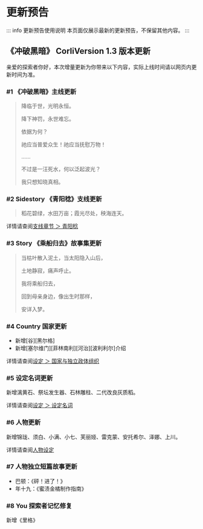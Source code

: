 # 更新预告
::: info 更新预告使用说明
本页面仅展示最新的更新预告，不保留其他内容。
:::

## 《冲破黑暗》 CorliVersion 1.3 版本更新
亲爱的探索者你好，本次增量更新为你带来以下内容，实际上线时间请以网页内更新时间为准。

### #1 《冲破黑暗》主线更新
> 降临于世，光明永恒。
> 
> 降下神罚，永世难忘。
> 
> 依据为何？
> 
> 祂应当普爱众生！祂应当抚慰万物！
> 
> ……
> 
> 不过是一汪死水，何以泛起波光？
> 
> 我只想知晓真相。

### #2 Sidestory 《青阳稔》支线更新
> 稻花碧绿，水田万亩；霞光尽处，秧海连天。

详情请查阅[支线章节 ＞ 青阳稔](docs/novel/sidestory/hua/qingyangren)

### #3 Story 《乘船归去》故事集更新
> 当枯叶散入泥土，当太阳隐入山后，
>
> 土地静寂，痛声呼止。
>
> 我将乘船归去，
>
> 回到母亲身边，像出生时那样，
>
> 安详入梦。

### #4 Country 国家更新
- 新增[谷][黑尔格]
- 新增[塞尔维门][菲林南利][河治][波利利尔]介绍

详情请查阅[设定 ＞ 国家与独立政体组织](docs/setting/set.html#国家与独立政体组织)

### #5 设定名词更新
新增漓黄石、祭坛发生器、石林雕柱、二代改良灰质稻。

详情请查阅[设定 ＞ 设定名词](docs/setting/set.html#设定名词)

### #6 人物更新
新增锦珑、须白、小满、小七、芙丽娅、雷克蒙、安托希尔、泽娜、上川。

详情请查阅[人物设定](docs/setting/people.html)

### #7 人物独立短篇故事更新
- 巴顿：《砰！进了！》
- 年十九：《蜜渍金橘制作指南》

### #8 You 探索者记忆修复
新增《里格》